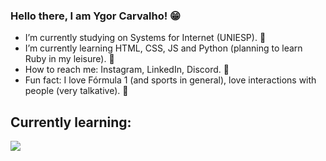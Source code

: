 ### Hello there, I am Ygor Carvalho! 😁

- I’m currently studying on Systems for Internet (UNIESP). 🎒
- I’m currently learning HTML, CSS, JS and Python (planning to learn Ruby in my leisure). 💭
- How to reach me: Instagram, LinkedIn, Discord. 📮
- Fun fact: I love Fórmula 1 (and sports in general), love interactions with people (very talkative). 🍞

## Currently learning: 

<div>
  <img src="https://cdn.jsdelivr.net/gh/devicons/devicon/icons/html5/html5-original.svg" width "20" height "50"/> 
  <img scr="https://cdn.jsdelivr.net/gh/devicons/devicon/icons/css3/css3-original.svg" width "20" height "50"/> 
  <img scr="https://cdn.jsdelivr.net/gh/devicons/devicon/icons/javascript/javascript-original.svg" width "20" height "50"/> 
  <img scr="https://cdn.jsdelivr.net/gh/devicons/devicon/icons/python/python-original.svg" width "20" height "50"/>
<div/> 
